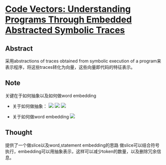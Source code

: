 # [Code Vectors: Understanding Programs Through Embedded Abstracted Symbolic Traces](https://arxiv.org/pdf/1803.06686.pdf)

## Abstract

采用abstractions of traces obtained from symbolic execution of a program来表示程序，将这些traces转化为向量，这些向量即代码的特征表示。

## Note

关键在于如何抽象以及如何做word embedding

- 关于如何做抽象：
  ![](https://i.loli.net/2019/09/25/JafQ68xZEvOIjUR.png)
  ![](https://i.loli.net/2019/09/25/264JMpCwEgOFVhq.png)
  ![](https://i.loli.net/2019/09/25/D3fBOnV92WhAQS4.png)


- 关于如何做word embedding
  ![](https://i.loli.net/2019/09/25/kyGD2X45m7TpofO.png)

## Thought

提供了一个做slice以及word,statement embedding的思路
做slice可以结合符号执行，embedding可以用抽象表示，这样可以减少token的数量，以及删除冗余信息。
